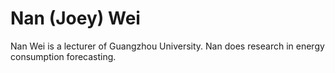 # Nan (Joey) Wei
Nan Wei is a lecturer of Guangzhou University. 
Nan does research in energy consumption forecasting.
